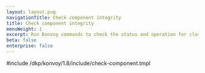 ```yaml
---
layout: layout.pug
navigationTitle: Check component integrity
title: Check component integrity
menuWeight: 1
excerpt: Run Konvoy commands to check the status and operation for cluster components
beta: false
enterprise: false
---
```


<!-- markdownlint-disable MD018 -->

#include /dkp/konvoy/1.8/include/check-component.tmpl
